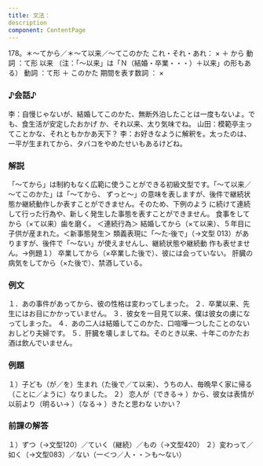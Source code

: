 ```yaml
---
title: 文法：
description
component: ContentPage
---
```



178。＊～てから／＊～て以来／～てこのかた
これ・それ・あれ： × ＋ から
動詞 ：て形 以来
（注：「～以来」は「Ｎ（結婚・卒業・・・）＋以来」の形もある） 動詞 ：て形 ＋ このかた 期間を表す数詞 ： ×
### ♪会話♪
李：自慢じゃないが、結婚してこのかた、無断外泊したことは一度もないよ。でも、食生活が安定したおかげ か、それ以来、太り気味でね。
山田：模範亭主ってことかな、それともかかあ天下？
李：お好きなように解釈を。太ったのは、一平が生まれてから、タバコをやめたせいもあるけどね。
### 解説
「～てから」は制約もなく広範に使うことができる初級文型です。「～て以来／～てこのかた」は「～てから、 ずっと～」の意味を表しますが、後件で継続状態か継続動作しか表すことができません。そのため、下例のよう に続けて連続して行った行為や、新しく発生した事態を表すことができません。
食事をしてから（×て以来）歯を磨く。 ＜連続行為＞ 結婚してから（×て以来）、５年目に子供が産まれた。＜新事態発生＞
類義表現に「～た‐後で」（→文型 013）がありますが、後件で「～ない」が使えませんし、継続状態や継続動 作も表せません。→例題１）
卒業してから（×卒業した後で）、彼には会っていない。 肝臓の病気をしてから（×た後で）、禁酒している。
### 例文
１．あの事件があってから、彼の性格は変わってしまった。
２．卒業以来、先生にはお目にかかっていません。
３．彼女を一目見て以来、僕は彼女の虜になってしまった。
４．あの二人は結婚してこのかた、口喧嘩一つしたことのないおしどり夫婦です。
５．肝臓を壊しましてね。そのとき以来、十年このかたお酒は飲んでいません。
### 例題
１）子ども（が／を）生まれ（た後で／て以来）、うちの人、毎晩早く家に帰る（ことに／ように）なりました。
２） 恋人が（できる→ ）から、彼女は表情が以前より（明るい→ ）（なる→ ）きたと思わな
いかい？      
### 前課の解答
１）ずつ（→文型120）／ていく（継続）／もの（→文型420）
２）変わって／如く（→文型083）／ない（一＜つ／人・・＞も～ない）
